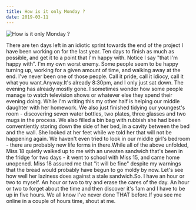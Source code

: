 ```yaml
---
title: How is it only Monday ?
date: 2019-03-11
---
```


![How is it only Monday ?](https://source.unsplash.com/FHnnjk1Yj7Y/1600x900)

There are ten days left in an idiotic sprint towards the end of the project I have been working on for the last year. Ten days to finish as much as possible, and get it to a point that I'm happy with. Notice I say "that I'm happy with". I'm my own worst enemy. Some people seem to be happy turning up, working for a given amount of time, and walking away at the end. I've never been one of those people. Call it pride, call it idiocy, call it what you want.Anyway.It's already 8:30pm, and I only just sat down. The evening has already mostly gone. I sometimes wonder how some people manage to watch television shows or whatever else they spend their evening doing. While I'm writing this my other half is helping our middle daughter with her homework. We also just finished tidying our youngest's room - discovering seven water bottles, two plates, three glasses and two mugs in the process. We also filled a bin bag with rubbish she had been conventiently storing down the side of her bed, in a cavity between the bed and the wall. She looked at her feet while we told her that will not be happening again. We haven't even tried to look in our middle girl's bedroom - there are probably new life forms in there.While all of the above unfolded, Miss 18 quietly walked up to me with an uneaten sandwich that's been in the fridge for two days - it went to school with Miss 15, and came home unopened. Miss 18 assured me that "it will be fine" despite my warnings that the bread would probably have begun to go moldy by now. Let's see how well her laziness does against a stale sandwich.So. I have an hour or two to myself. An hour or two to try and erase the cares of the day. An hour or two to forget about the time and then discover it's 1am and I have to be up in five hours. We all know I've never done THAT before.If you see me online in a couple of hours time, shout at me.